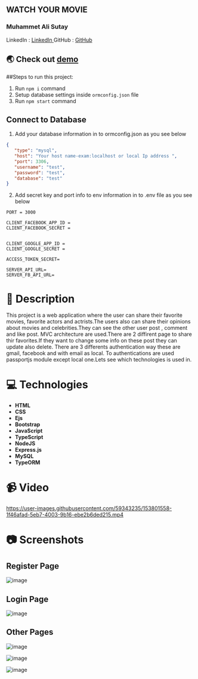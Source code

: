 ## WATCH YOUR MOVIE 
### Muhammet Ali Sutay

LinkedIn : [ LinkedIn ](https://www.linkedin.com/in/muhammet-ali-sutay/)
GitHub : [ GitHub ](https://github.com/masutay)

## 🌏 Check out [ demo](https://watchyourbestmovie.herokuapp.com/login)

##Steps to run this project:

1. Run `npm i` command
2. Setup database settings inside `ormconfig.json` file
3. Run `npm start` command

## Connect to Database

1. Add your database information in to ormconfig.json as you see below

```json
{ 
   "type": "mysql",
   "host": "Your host name-exam:localhost or local Ip address ",
   "port": 3306,
   "username": "test",
   "password": "test",
   "database": "test"
}
```

2. Add secret key and port info  to env information in to .env file as you see below

```env
PORT = 3000

CLIENT_FACEBOOK_APP_ID =
CLIENT_FACEBOOK_SECRET =


CLIENT_GOOGLE_APP_ID =
CLIENT_GOOGLE_SECRET =

ACCESS_TOKEN_SECRET=

SERVER_API_URL=
SERVER_FB_API_URL=

```

 #  :memo: Description

This project is a web application where the user can share their favorite movies, favorite actors and actrists.The users also can share their opinions about movies and celebrities.They can see the other user post , comment and like post. MVC architecture are used.There are 2 diffirent page to share thir favorites.If they want to change some info on these post they can update also delete.
There are 3 differents authentication way these are gmail, facebook and with email as local. To authentications are used passportjs module except local one.Lets see which technologies is used in.

# :computer: Technologies

* **HTML**
* **CSS**
* **Ejs**
* **Bootstrap**
* **JavaScript**
* **TypeScript**
* **NodeJS**
* **Express.js**
* **MySQL**
* **TypeORM**


# :video_camera:  Video

https://user-images.githubusercontent.com/59343235/153801558-1f46afad-5eb7-4003-9b16-ebe2b6ded215.mp4 

# :camera:  Screenshots

## Register Page 

![image](https://user-images.githubusercontent.com/59343235/153801729-0eb03637-7c55-4e7f-b1c0-9f78baa4c7c2.png)

## Login Page
 
![image](https://user-images.githubusercontent.com/59343235/153801663-bf2384b2-29d4-42aa-a1a7-9ece81b9a2df.png)

## Other Pages
![image](https://user-images.githubusercontent.com/59343235/153801825-9b2e6aa7-8feb-4a06-ac2a-49a1291ccc54.png)

![image](https://user-images.githubusercontent.com/59343235/153801934-18ac3812-06e3-4080-88bf-6641eac2e99d.png)

![image](https://user-images.githubusercontent.com/59343235/153802020-a2258dc7-cbcb-40aa-8261-7ecf686fe436.png)







